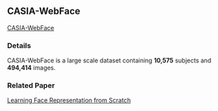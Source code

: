 ## CASIA-WebFace

[CASIA-WebFace](http://www.cbsr.ia.ac.cn/english/CASIA-WebFace-Database.html)

### Details
CASIA-WebFace is a large scale dataset containing **10,575** subjects and **494,414** images.<br>

### Related Paper
[Learning Face Representation from Scratch](https://arxiv.org/abs/1411.7923)

